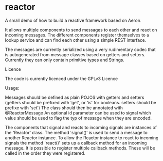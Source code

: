 # reactor

A small demo of how to build a reactive framework based on Aeron.

It allows multiple components to send messages to each other and react on incoming messages.
The different components register themselves to a lookup service and can find each other using a simple REST interface.

The messages are currently serialized using a very rudimentary codec that is autogenerated from message classes based on 
getters and setters. Currently they can only contain primitive types and Strings.


Licence

The code is currently licenced under the GPLv3 Licence 


Usage:

Messages should be defined as plain POJOS with getters and setters
(getters should be prefixed with 'get', or 'is' for booleans.
setters should be prefixe with 'set')
The class should then be annotated with @ReactorMessage
An optional id parameter can be used to signal which value should 
be used to flag the typ of message when they are encoded.

The components that signal and reacts to incoming signals are instances
of the 'Reactor' class. The method 'signal()' is used to send a message
to another Reactor instance. To allow the Reactor instance to react to 
incoming signals the method 'react()' sets up a callback method for an
incoming message.
It is possible to register multiple callback methods. These will be called
in the order they were registered.


